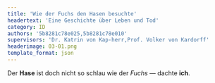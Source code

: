 ```yaml
---
title: 'Wie der Fuchs den Hasen besuchte'
headertext: 'Eine Geschichte über Leben und Tod'
category: ID
authors: '5b8281c78e025,5b8281c78e010'
supervisors: 'Dr. Katrin von Kap-herr,Prof. Volker von Kardorff'
headerimage: 03-01.png
template_format: json
---
```


Der **Hase** ist doch nicht so schlau wie der _Fuchs_ — dachte **ich**.